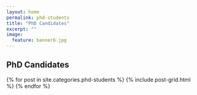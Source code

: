 ```yaml
---
layout: home
permalink: phd-students
title: "PhD Candidates"
excerpt: ""
image:
  feature: banner6.jpg
---
```

<div class="tiles">
  <h2 class="post-title">PhD Candidates</h2>
{% for post in site.categories.phd-students %}
	{% include post-grid.html %}
{% endfor %}
</div><!-- /.tiles -->
